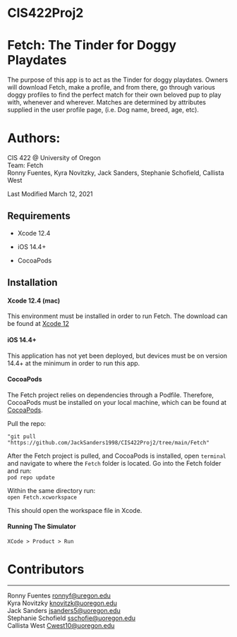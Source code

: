 # CIS422Proj2

# Fetch: The Tinder for Doggy Playdates


The purpose of this app is to act as the Tinder for doggy playdates. Owners will download Fetch, make a profile, and from there, go through various doggy profiles to find the perfect match for their own beloved pup to play with, whenever and wherever.
Matches are determined by attributes supplied in the user profile page, (i.e. Dog name, breed, age, etc).

# Authors:

CIS 422 @ University of Oregon  
Team: Fetch   
Ronny Fuentes, Kyra Novitzky, Jack Sanders, Stephanie Schofield, Callista West  

Last Modified March 12, 2021


## Requirements


* Xcode 12.4

* iOS 14.4+

* CocoaPods

## Installation


#### Xcode 12.4 (mac)


This environment must be installed in order to run Fetch. The download can be found at [Xcode 12](https://developer.apple.com/xcode/)


#### iOS 14.4+


This application has not yet been deployed, but devices must be on version 14.4+ at the minimum in order to run this app.


#### CocoaPods


The Fetch project relies on dependencies through a Podfile. Therefore, CocoaPods must be installed on your local machine, which can be found at [CocoaPods](https://cocoapods.org). 


Pull the repo:
```
"git pull "https://github.com/JackSanders1998/CIS422Proj2/tree/main/Fetch"
```

After the Fetch project is pulled, and CocoaPods is installed, open `terminal` and navigate to where the `Fetch` folder is located. Go into the Fetch folder and run:  
`pod repo update`


Within the same directory run:  
`open Fetch.xcworkspace`

This should open the workspace file in Xcode. 


#### Running The Simulator  
`XCode > Product > Run`


# Contributors
--------------  
Ronny Fuentes <ronnyf@uregon.edu>  
Kyra Novitzky <knovitzk@uoregon.edu>  
Jack Sanders <jsanders5@uoregon.edu>  
Stephanie Schofield <sschofie@uoregon.edu>  
Callista West <Cwest10@uoregon.edu>  

